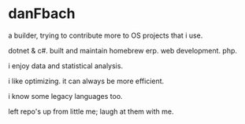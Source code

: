 # danFbach

a builder, trying to contribute more to OS projects that i use.

dotnet & c#. built and maintain homebrew erp. web development. php.

i enjoy data and statistical analysis.

i like optimizing. it can always be more efficient.

i know some legacy languages too.

left repo's up from little me; laugh at them with me.
